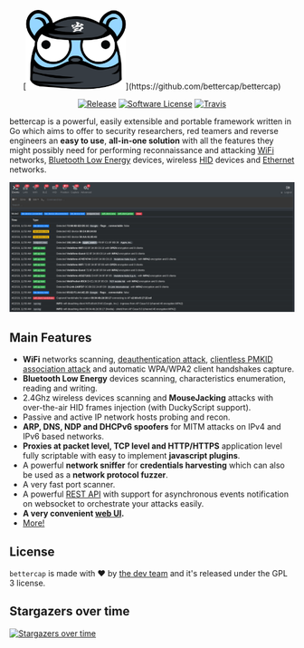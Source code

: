 <p align="center">
  [<img alt="BetterCap" src="https://raw.githubusercontent.com/bettercap/media/master/logo.png" height="140" />](https://github.com/bettercap/bettercap)
  <p align="center">
    <a href="https://github.com/bettercap/bettercap/releases/latest"><img alt="Release" src="https://img.shields.io/github/release/bettercap/bettercap.svg?style=flat-square"></a>
    <a href="https://github.com/bettercap/bettercap/blob/master/LICENSE.md"><img alt="Software License" src="https://img.shields.io/badge/license-GPL3-brightgreen.svg?style=flat-square"></a>
    <a href="https://travis-ci.org/bettercap/bettercap"><img alt="Travis" src="https://img.shields.io/travis/bettercap/bettercap/master.svg?style=flat-square"></a>

  </p>
</p>

bettercap is a powerful, easily extensible and portable framework written in Go which aims to offer to security researchers, red teamers and reverse engineers an **easy to use**, **all-in-one solution** with all the features they might possibly need for performing reconnaissance and attacking [WiFi](https://www.bettercap.org/modules/wifi/) networks, [Bluetooth Low Energy](https://www.bettercap.org/modules/ble/) devices, wireless [HID](https://www.bettercap.org/modules/hid/) devices and [Ethernet](https://www.bettercap.org/modules/ethernet) networks.

![UI](https://raw.githubusercontent.com/bettercap/media/master/ui-events.png)

## Main Features

* **WiFi** networks scanning, [deauthentication attack](https://www.evilsocket.net/2018/07/28/Project-PITA-Writeup-build-a-mini-mass-deauther-using-bettercap-and-a-Raspberry-Pi-Zero-W/), [clientless PMKID association attack](https://www.evilsocket.net/2019/02/13/Pwning-WiFi-networks-with-bettercap-and-the-PMKID-client-less-attack/) and automatic WPA/WPA2 client handshakes capture.
* **Bluetooth Low Energy** devices scanning, characteristics enumeration, reading and writing.
* 2.4Ghz wireless devices scanning and **MouseJacking** attacks with over-the-air HID frames injection (with DuckyScript support).
* Passive and active IP network hosts probing and recon.
* **ARP, DNS, NDP and DHCPv6 spoofers** for MITM attacks on IPv4 and IPv6 based networks.
* **Proxies at packet level, TCP level and HTTP/HTTPS** application level fully scriptable with easy to implement **javascript plugins**.
* A powerful **network sniffer** for **credentials harvesting** which can also be used as a **network protocol fuzzer**.
* A very fast port scanner.
* A powerful [REST API](https://www.bettercap.org/modules/core/api.rest/) with support for asynchronous events notification on websocket to orchestrate your attacks easily.
* **A very convenient [web UI](https://www.bettercap.org/usage/#web-ui).**
* [More!](https://www.bettercap.org/modules/)

## License

`bettercap` is made with ♥  by [the dev team](https://github.com/orgs/bettercap/people) and it's released under the GPL 3 license.

## Stargazers over time

[![Stargazers over time](https://starchart.cc/bettercap/bettercap.svg)](https://starchart.cc/bettercap/bettercap)
